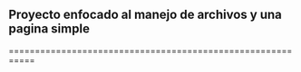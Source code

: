 ## Proyecto enfocado al manejo de archivos y una pagina simple

  ===========================================================
